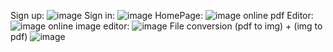 Sign up:
![image](https://github.com/ahmadkhalil-1/Online-Editing-Application/assets/131601921/77584855-215e-4a2e-a4ab-4cb8992baec9)
Sign in:
![image](https://github.com/ahmadkhalil-1/Online-Editing-Application/assets/131601921/948f7b18-6948-4b35-99c5-c32580b3cebf)
HomePage:
![image](https://github.com/ahmadkhalil-1/Online-Editing-Application/assets/131601921/45361439-7a4b-43df-8b18-1b828726f3b6)
online pdf Editor:
![image](https://github.com/ahmadkhalil-1/Online-Editing-Application/assets/131601921/a254d76e-82f1-4e85-bde3-c5dc9536328f)
online image editor:
![image](https://github.com/ahmadkhalil-1/Online-Editing-Application/assets/131601921/ebebc5f1-3ee8-4f2b-afe8-998a5315f995)
File conversion (pdf to img) + (img to pdf) 
![image](https://github.com/ahmadkhalil-1/Online-Editing-Application/assets/131601921/bb26e26d-2f77-4b3a-81a5-23058a17ffcd)





